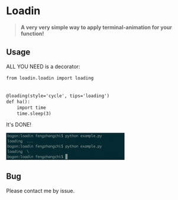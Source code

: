# Loadin

> **A very very simple way to apply terminal-animation for your function!**

## Usage ##
ALL YOU NEED is a decorator:

	from loadin.loadin import loading


	@loading(style='cycle', tips='loading')
	def ha():
	    import time
	    time.sleep(3)

It's DONE!

![](demo.gif)

## Bug ##

Please contact me by issue.